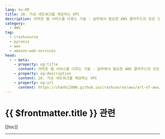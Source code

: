 ```yaml
---
lang: ko-KR
title: 20. 가상 네트워크를 제공하는 VPC
description: 아마존 웹 서비스를 다루는 기술 - 실무에서 필요한 AWS 클라우드의 모든 것! > 20. 가상 네트워크를 제공하는 VPC
category:
  - AWS
tag: 
  - crashcourse
  - pyrasis
  - aws 
  - amazon-web-services
head:
  - - meta:
    - property: og:title
      content: 아마존 웹 서비스를 다루는 기술 - 실무에서 필요한 AWS 클라우드의 모든 것! > 20. 가상 네트워크를 제공하는 VPC
    - property: og:description
      content: 20. 가상 네트워크를 제공하는 VPC
    - property: og:url
      content: https://chanhi2000.github.io/crashcourse/aws/art-of-aws/20.html
---
```


# {{ $frontmatter.title }} 관련

[[toc]]

---

<TagLinks />